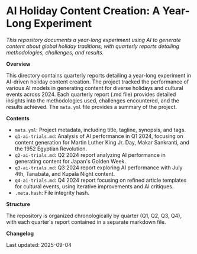 # AI Holiday Content Creation: A Year-Long Experiment

*This repository documents a year-long experiment using AI to generate content about global holiday traditions, with quarterly reports detailing methodologies, challenges, and results.*

**Overview**

This directory contains quarterly reports detailing a year-long experiment in AI-driven holiday content creation.  The project tracked the performance of various AI models in generating content for diverse holidays and cultural events across 2024. Each quarterly report (.md file) provides detailed insights into the methodologies used, challenges encountered, and the results achieved.  The `meta.yml` file provides a summary of the project.


**Contents**

* `meta.yml`: Project metadata, including title, tagline, synopsis, and tags.
* `q1-ai-trials.md`:  Analysis of AI performance in Q1 2024, focusing on content generation for Martin Luther King Jr. Day, Makar Sankranti, and the 1952 Egyptian Revolution.
* `q2-ai-trials.md`:  Q2 2024 report analyzing AI performance in generating content for Japan's Golden Week.
* `q3-ai-trials.md`: Q3 2024 report exploring AI performance with July 4th, Tanabata, and Kupala Night content.
* `q4-ai-trials.md`: Q4 2024 report focusing on refined article templates for cultural events, using iterative improvements and AI critiques.
* `.meta.hash`:  File integrity hash.


**Structure**

The repository is organized chronologically by quarter (Q1, Q2, Q3, Q4), with each quarter's report contained in a separate markdown file.


**Changelog**

Last updated: 2025-09-04
